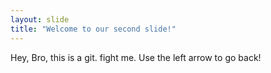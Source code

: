 ```yaml
---
layout: slide
title: "Welcome to our second slide!"
---
```

Hey, Bro, this is a git. fight me.
Use the left arrow to go back!
